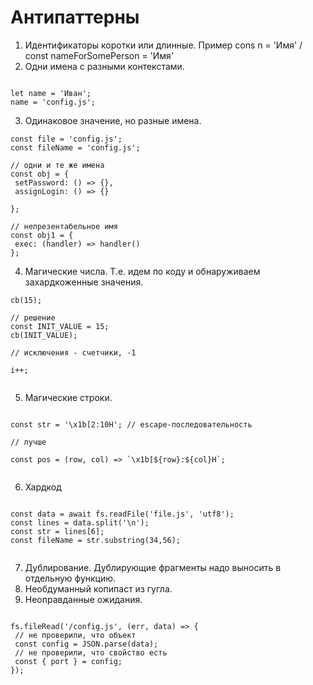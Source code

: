 # Антипаттерны

1. Идентификаторы коротки или длинные. Пример cons n = 'Имя' / const nameForSomePerson = 'Имя'
2. Одни имена с разными контекстами.
 
```code 

let name = 'Иван';
name = 'config.js';

```
3. Одинаковое значение, но разные имена.

```code
const file = 'config.js';
const fileName = 'config.js';

// одни и те же имена
const obj = {
 setPassword: () => {},
 assignLogin: () => {}

};

// непрезентабельное имя
const obj1 = {
 exec: (handler) => handler()
};

```
4. Магические числа. Т.е. идем по коду и обнаруживаем захардкоженные значения.

```code
cb(15);

// решение
const INIT_VALUE = 15;
cb(INIT_VALUE);

// исключения - счетчики, -1

i++;


```
5. Магические строки. 
```code

const str = '\x1b[2:10H'; // escape-последовательность

// лучше

const pos = (row, col) => `\x1b[${row}:${col}H`;


```
6. Хардкод
```code

const data = await fs.readFile('file.js', 'utf8');
const lines = data.split('\n');
const str = lines[6];
const fileName = str.substring(34,56);


```
7. Дублирование. Дублирующие фрагменты надо выносить в отдельную функцию.
8. Необдуманный копипаст из гугла.
9. Неоправданные ожидания.

```code 

fs.fileRead('/config.js', (err, data) => {
 // не проверили, что объект
 const config = JSON.parse(data);
 // не проверили, что свойство есть
 const { port } = config;
});



```
